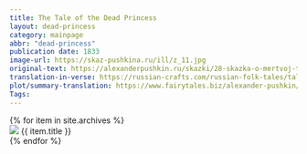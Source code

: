 ```yaml
---
title: The Tale of the Dead Princess
layout: dead-princess
category: mainpage
abbr: "dead-princess"
publication date: 1833
image-url: https://skaz-pushkina.ru/ill/z_11.jpg
original-text: https://alexanderpushkin.ru/skazki/28-skazka-o-mertvoj-tsarevne-i-o-semi-bogatyryakh-1833.html
translation-in-verse: https://russian-crafts.com/russian-folk-tales/tale-about-dead-princess.html
plot/summary-translation: https://www.fairytales.biz/alexander-pushkin/the-tale-of-the-dead-princess.html
Tags: 
---
```

 

<div class = "container">
  {% for item in site.archives %}
  <div id = "content">
    <a href = "{{  item.url | relative_url }}"><img src="{{ item.image-url }}" class="gallery_thumb"></a>
    {{ item.title }}
  </div>
{% endfor %}
</div>
  